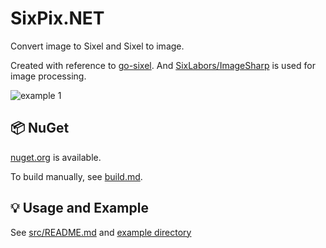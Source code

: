 # SixPix.NET
Convert image to Sixel and Sixel to image.

Created with reference to [go-sixel].
And [SixLabors/ImageSharp] is used for image processing.

![example 1](./example/image.png)

## :package: NuGet 

[nuget.org] is available.

To build manually, see [build.md](build.md).

## :bulb: Usage and Example

See [src/README.md](./src/) and [example directory](./example/)

[go-sixel]: https://github.com/mattn/go-sixel
[SixLabors/ImageSharp]: https://github.com/SixLabors/ImageSharp
[nuget.org]: https://www.nuget.org/packages/SixPix/ "NuGet Gallery | SixPix"
